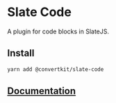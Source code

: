 # Slate Code

A plugin for code blocks in SlateJS.

## Install

```bash
yarn add @convertkit/slate-code
```

## [Documentation](https://convertkit-slate-plugins.netlify.com/plugins/slate-code)
